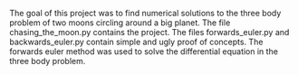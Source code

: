 The goal of this project was to find numerical solutions to the three body problem of two moons circling around a big planet. 
The file chasing_the_moon.py contains the project.
The files forwards_euler.py and backwards_euler.py contain simple and ugly proof of concepts. 
The forwards euler method was used to solve the differential equation in the three body problem. 
